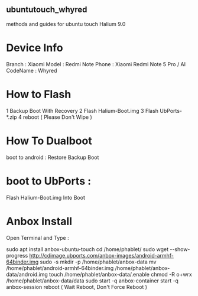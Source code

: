 ## ubuntutouch_whyred
methods and guides for ubuntu touch
Halium 9.0


# Device Info


Branch : Xiaomi
Model : Redmi Note
Phone : Xiaomi Redmi Note 5 Pro / AI
CodeName : Whyred


# How to Flash
1 Backup Boot With Recovery
2 Flash Halium-Boot.img
3 Flash UbPorts-*.zip
4 reboot
( Please Don't Wipe )

# How To Dualboot
boot to android :
Restore Backup Boot

# boot to UbPorts :
Flash Halium-Boot.img Into Boot

# Anbox Install
Open Terminal and Type :

sudo apt install anbox-ubuntu-touch
 cd /home/phablet/
 sudo wget --show-progress http://cdimage.ubports.com/anbox-images/android-armhf-64binder.img
sudo -s
mkdir -p /home/phablet/anbox-data
mv /home/phablet/android-armhf-64binder.img /home/phablet/anbox-data/android.img
touch /home/phablet/anbox-data/.enable
chmod -R o+wrx /home/phablet/anbox-data/data
 sudo start -q anbox-container
 start -q anbox-session
reboot
( Wait Reboot, Don't Force Reboot )
